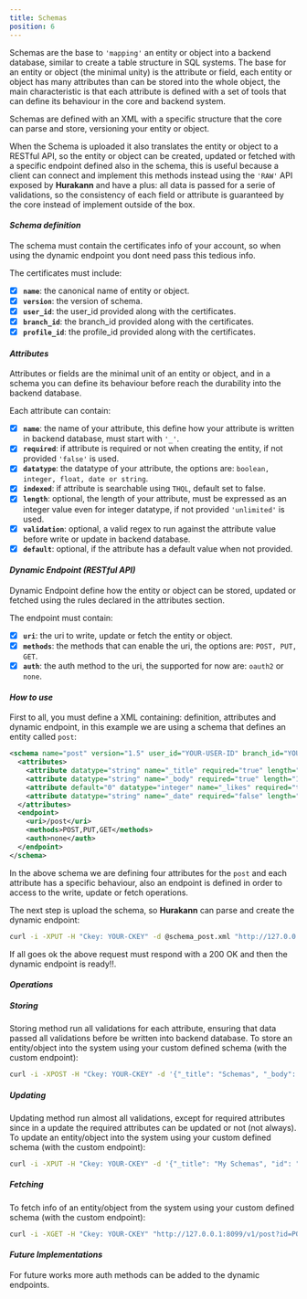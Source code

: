```yaml
---
title: Schemas
position: 6
---
```


Schemas are the base to `'mapping'` an entity or object into a backend database, similar to create a table structure in SQL systems. The base for an entity or object (the minimal unity) is the attribute or field, each entity or object has many attributes than can be stored into the whole object, the main characteristic is that each attribute is defined with a set of tools that can define its behaviour in the core and backend system.

Schemas are defined with an XML with a specific structure that the core can parse and store, versioning your entity or object.

When the Schema is uploaded it also translates the entity or object to a RESTful API, so the entity or object can be created, updated or fetched with a specific endpoint defined also in the schema, this is useful because a client can connect and implement this methods instead using the `'RAW'` API exposed by **Hurakann** and have a plus: all data is passed for a serie of validations, so the consistency of each field or attribute is guaranteed by the core instead of implement outside of the box.


#### **_Schema definition_**

The schema must contain the certificates info of your account, so when using the dynamic endpoint you dont need pass this tedious info.

The certificates must include:

- [x] **`name`**: the canonical name of entity or object.
- [x] **`version`**: the version of schema.
- [x] **`user_id`**: the user_id provided along with the certificates.
- [x] **`branch_id`**: the branch_id provided along with the certificates.
- [x] **`profile_id`**: the profile_id provided along with the certificates.

#### **_Attributes_**

Attributes or fields are the minimal unit of an entity or object, and in a schema you can define its behaviour before reach the durability into the backend database.

Each attribute can contain:

- [x] **`name`**: the name of your attribute, this define how your attribute is written in backend database, must start with `'_'`.
- [x] **`required`**: if attribute is required or not when creating the entity, if not provided `'false'` is used.
- [x] **`datatype`**: the datatype of your attribute, the options are: ```boolean, integer, float, date or string```.
- [x] **`indexed`**: if attribute is searchable using `THQL`, default set to false.
- [x] **`length`**: optional, the length of your attribute, must be expressed as an integer value even for integer datatype, if not provided `'unlimited'` is used.
- [x] **`validation`**: optional, a valid regex to run against the attribute value before write or update in backend database.
- [x] **`default`**: optional, if the attribute has a default value when not provided.

#### **_Dynamic Endpoint (RESTful API)_**

Dynamic Endpoint define how the entity or object can be stored, updated or fetched using the rules declared in the attributes section.

The endpoint must contain:

- [x] **`uri`**: the uri to write, update or fetch the entity or object.
- [x] **`methods`**: the methods that can enable the uri, the options are: ```POST, PUT, GET```.
- [x] **`auth`**: the auth method to the uri, the supported for now are: `oauth2` or `none`.

#### **_How to use_**

First to all, you must define a XML containing: definition, attributes and dynamic endpoint, in this example we are using a schema that defines an entity called `post`:

```xml
<schema name="post" version="1.5" user_id="YOUR-USER-ID" branch_id="YOUR-BRANCH-ID" profile_id="YOUR-PROFILE-ID">
  <attributes>
    <attribute datatype="string" name="_title" required="true" length="30" indexed="true" />
    <attribute datatype="string" name="_body" required="true" length="140" indexed="true" />
    <attribute default="0" datatype="integer" name="_likes" required="true" length="3" indexed="true" />
    <attribute datatype="string" name="_date" required="false" length="10" indexed="true" validation="20[1-3][0-9]-[0-1][0-2]-[0-3][0-9]" />
  </attributes>
  <endpoint>
    <uri>/post</uri>
    <methods>POST,PUT,GET</methods>
    <auth>none</auth>
  </endpoint>
</schema>
```

In the above schema we are defining four attributes for the `post` and each attribute has a specific behaviour, also an endpoint is defined in order to access to the write, update or fetch operations.

The next step is upload the schema, so **Hurakann** can parse and create the dynamic endpoint:

```bash
curl -i -XPUT -H "Ckey: YOUR-CKEY" -d @schema_post.xml "http://127.0.0.1:8099/v1/schema"
```

If all goes ok the above request must respond with a 200 OK and then the dynamic endpoint is ready!!.

#### **_Operations_**

##### Storing
Storing method run all validations for each attribute, ensuring that data passed all validations before be written into backend database.
To store an entity/object into the system using your custom defined schema (with the custom endpoint):

```bash
curl -i -XPOST -H "Ckey: YOUR-CKEY" -d '{"_title": "Schemas", "_body": "Hello, I am using schemas", "_likes": 1, "_date": "2016-01-01"}' "http://127.0.0.1:8099/v1/post"
```

##### Updating
Updating method run almost all validations, except for required attributes since in a update the required attributes can be updated or not (not always).
To update an entity/object into the system using your custom defined schema (with the custom endpoint):

```bash
curl -i -XPUT -H "Ckey: YOUR-CKEY" -d '{"_title": "My Schemas", "id": "POST-ID"}' "http://127.0.0.1:8099/v1/post"
```

##### Fetching
To fetch info of an entity/object from the system using your custom defined schema (with the custom endpoint):

```bash
curl -i -XGET -H "Ckey: YOUR-CKEY" "http://127.0.0.1:8099/v1/post?id=POST-ID"
```

#### **_Future Implementations_**

For future works more auth methods can be added to the dynamic endpoints.

